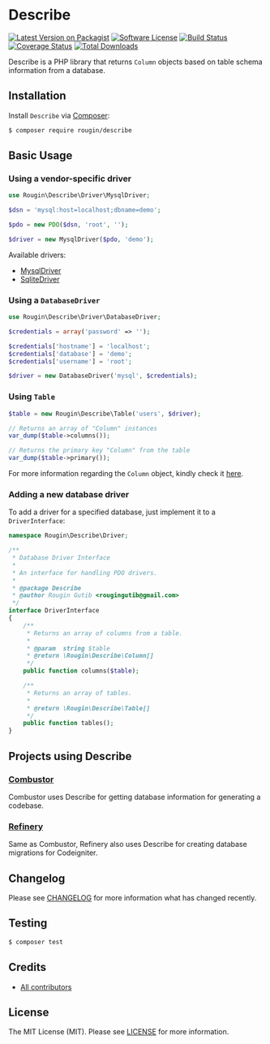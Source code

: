 # Describe

[![Latest Version on Packagist][ico-version]][link-packagist]
[![Software License][ico-license]][link-license]
[![Build Status][ico-build]][link-build]
[![Coverage Status][ico-coverage]][link-coverage]
[![Total Downloads][ico-downloads]][link-downloads]

Describe is a PHP library that returns `Column` objects based on table schema information from a database.

## Installation

Install `Describe` via [Composer](https://getcomposer.org/):

``` bash
$ composer require rougin/describe
```

## Basic Usage

### Using a vendor-specific driver

``` php
use Rougin\Describe\Driver\MysqlDriver;

$dsn = 'mysql:host=localhost;dbname=demo';

$pdo = new PDO($dsn, 'root', '');

$driver = new MysqlDriver($pdo, 'demo');
```

Available drivers:

* [MysqlDriver](https://github.com/rougin/describe/blob/master/src/Driver/MysqlDriver.php)
* [SqliteDriver](https://github.com/rougin/describe/blob/master/src/Driver/SqliteDriver.php)

### Using a `DatabaseDriver`

``` php
use Rougin\Describe\Driver\DatabaseDriver;

$credentials = array('password' => '');

$credentials['hostname'] = 'localhost';
$credentials['database'] = 'demo';
$credentials['username'] = 'root';

$driver = new DatabaseDriver('mysql', $credentials);
```

### Using `Table`

``` php
$table = new Rougin\Describe\Table('users', $driver);

// Returns an array of "Column" instances
var_dump($table->columns());

// Returns the primary key "Column" from the table
var_dump($table->primary());
```

For more information regarding the `Column` object, kindly check it [here](https://github.com/rougin/describe/blob/master/src/Column.php).

### Adding a new database driver

To add a driver for a specified database, just implement it to a `DriverInterface`:

``` php
namespace Rougin\Describe\Driver;

/**
 * Database Driver Interface
 *
 * An interface for handling PDO drivers.
 *
 * @package Describe
 * @author Rougin Gutib <rougingutib@gmail.com>
 */
interface DriverInterface
{
    /**
     * Returns an array of columns from a table.
     *
     * @param  string $table
     * @return \Rougin\Describe\Column[]
     */
    public function columns($table);

    /**
     * Returns an array of tables.
     *
     * @return \Rougin\Describe\Table[]
     */
    public function tables();
}
```

## Projects using Describe

### [Combustor](https://roug.in/combustor/)

Combustor uses Describe for getting database information for generating a codebase.

### [Refinery](https://roug.in/refinery/)

Same as Combustor, Refinery also uses Describe for creating database migrations for Codeigniter.

## Changelog

Please see [CHANGELOG][link-changelog] for more information what has changed recently.

## Testing

``` bash
$ composer test
```

## Credits

- [All contributors][link-contributors]

## License

The MIT License (MIT). Please see [LICENSE][link-license] for more information.

[ico-build]: https://img.shields.io/github/actions/workflow/status/rougin/describe/build.yml?style=flat-square
[ico-coverage]: https://img.shields.io/codecov/c/github/rougin/describe?style=flat-square
[ico-downloads]: https://img.shields.io/packagist/dt/rougin/describe.svg?style=flat-square
[ico-license]: https://img.shields.io/badge/license-MIT-brightgreen.svg?style=flat-square
[ico-version]: https://img.shields.io/packagist/v/rougin/describe.svg?style=flat-square

[link-build]: https://github.com/rougin/describe/actions
[link-changelog]: https://github.com/rougin/describe/blob/master/CHANGELOG.md
[link-contributors]: https://github.com/rougin/describe/contributors
[link-coverage]: https://app.codecov.io/gh/rougin/describe
[link-downloads]: https://packagist.org/packages/rougin/describe
[link-license]: https://github.com/rougin/describe/blob/master/LICENSE.md
[link-packagist]: https://packagist.org/packages/rougin/describe